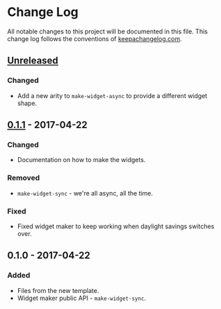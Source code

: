 # Change Log
All notable changes to this project will be documented in this file. This change log follows the conventions of [keepachangelog.com](http://keepachangelog.com/).

## [Unreleased]
### Changed
- Add a new arity to `make-widget-async` to provide a different widget shape.

## [0.1.1] - 2017-04-22
### Changed
- Documentation on how to make the widgets.

### Removed
- `make-widget-sync` - we're all async, all the time.

### Fixed
- Fixed widget maker to keep working when daylight savings switches over.

## 0.1.0 - 2017-04-22
### Added
- Files from the new template.
- Widget maker public API - `make-widget-sync`.

[Unreleased]: https://github.com/your-name/ssr/compare/0.1.1...HEAD
[0.1.1]: https://github.com/your-name/ssr/compare/0.1.0...0.1.1
